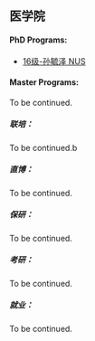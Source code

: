 ## 医学院

#### PhD Programs:

* [16级-孙毓泽 NUS](grad-application/medicine/[SG]-16-sunyuze.md)

#### Master Programs:

To be continued.

##### 联培：

To be continued.b

##### 直博：

To be continued.

##### 保研：

To be continued.

##### 考研：

To be continued.

##### 就业：

To be continued.